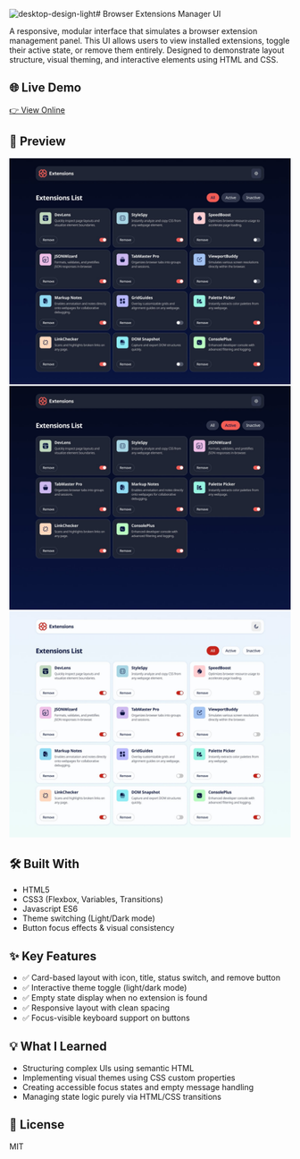 ![desktop-design-light](https://github.com/user-attachments/assets/6abd0ab2-62ac-4d1e-adf3-1a1a1232307b)# Browser Extensions Manager UI

A responsive, modular interface that simulates a browser extension management panel. This UI allows users to view installed extensions, toggle their active state, or remove them entirely. Designed to demonstrate layout structure, visual theming, and interactive elements using HTML and CSS.

## 🌐 Live Demo  
[👉 View Online](https://vanta-zjm.github.io/browser-extensions-manager-ui/)

## 📸 Preview  
![Project Screenshot](./assets/desktop-design-dark.png)
![Project Screenshot](./assets/desktop-design-dark-active.png)
![Project Screenshot](./assets/desktop-design-light.png)

## 🛠️ Built With
- HTML5
- CSS3 (Flexbox, Variables, Transitions)
- Javascript ES6
- Theme switching (Light/Dark mode)
- Button focus effects & visual consistency

## ✨ Key Features
- ✅ Card-based layout with icon, title, status switch, and remove button
- ✅ Interactive theme toggle (light/dark mode)
- ✅ Empty state display when no extension is found
- ✅ Responsive layout with clean spacing
- ✅ Focus-visible keyboard support on buttons

## 💡 What I Learned
- Structuring complex UIs using semantic HTML
- Implementing visual themes using CSS custom properties
- Creating accessible focus states and empty message handling
- Managing state logic purely via HTML/CSS transitions

## 📄 License  
MIT
